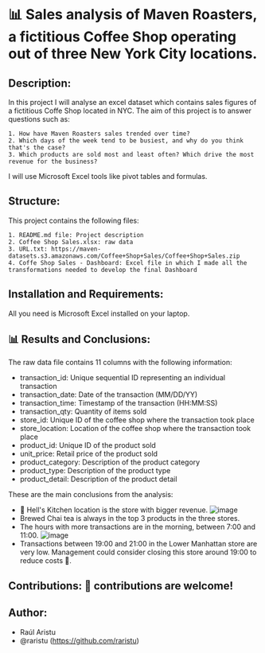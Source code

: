 # 📊 Sales analysis of Maven Roasters, a fictitious Coffee Shop operating out of three New York City locations.

## Description:

  In this project I will analyse an excel dataset which contains sales figures of a fictitious Coffe Shop located in NYC. The aim of this project is to answer questions such as:

    1. How have Maven Roasters sales trended over time?
    2. Which days of the week tend to be busiest, and why do you think that's the case?
    3. Which products are sold most and least often? Which drive the most revenue for the business?

  I will use Microsoft Excel tools like pivot tables and formulas.

## Structure:

  This project contains the following files:

    1. README.md file: Project description
    2. Coffee Shop Sales.xlsx: raw data
    3. URL.txt: https://maven-datasets.s3.amazonaws.com/Coffee+Shop+Sales/Coffee+Shop+Sales.zip
    4. Coffe Shop Sales - Dashboard: Excel file in which I made all the transformations needed to develop the final Dashboard

## Installation and Requirements:

  All you need is Microsoft Excel installed on your laptop.

## 📊 Results and Conclusions: 

The raw data file contains 11 columns with the following information:
   -  transaction_id: Unique sequential ID representing an individual transaction
   -  transaction_date: Date of the transaction (MM/DD/YY)
   -  transaction_time: Timestamp of the transaction (HH:MM:SS)
   -  transaction_qty: Quantity of items sold
   -  store_id: Unique ID of the coffee shop where the transaction took place
   -  store_location: Location of the coffee shop where the transaction took place
   -  product_id: Unique ID of the product sold
   -  unit_price: Retail price of the product sold
   -  product_category: Description of the product category
   -  product_type: Description of the product type
   -  product_detail: Description of the product detail


These are the main conclusions from the analysis:

  - 🥇 Hell's Kitchen location is the store with bigger revenue.
    ![image](https://github.com/user-attachments/assets/1d9baae3-6ffa-4027-9099-c7693051dd5c)
  - Brewed Chai tea is always in the top 3 products in the three stores.
  - The hours with more transactions are in the morning, between 7:00 and 11:00.
    ![image](https://github.com/user-attachments/assets/b7c23c56-316a-4698-960f-9aa52825f99e)
  - Transactions between 19:00 and 21:00 in the Lower Manhattan store are very low. Management could consider closing this store around 19:00 to reduce costs 💸.

## Contributions: 🤝 contributions are welcome!

## Author:

  - Raúl Aristu
  - @raristu (https://github.com/raristu)




